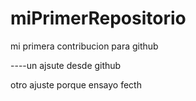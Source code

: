 # miPrimerRepositorio

mi primera contribucion para github

----un ajsute desde github 

otro  ajuste porque ensayo fecth


